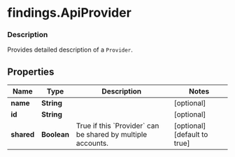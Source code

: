 # findings.ApiProvider

### Description

Provides detailed description of a `Provider`.

## Properties
Name | Type | Description | Notes
------------ | ------------- | ------------- | -------------
**name** | **String** |  | [optional] 
**id** | **String** |  | [optional] 
**shared** | **Boolean** | True if this &#x60;Provider&#x60; can be shared by multiple accounts. | [optional] [default to true]

